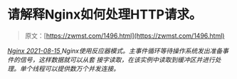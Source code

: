 <!--yml
category: 未分类
date: 0001-01-01 00:00:00
-->

# 请解释Nginx如何处理HTTP请求。

> 原文：[https://zwmst.com/1496.html](https://zwmst.com/1496.html)

   [ *Nginx* ](https://zwmst.com/nginx)*[ <time datetime="2021-08-15T11:43:22+08:00"> 2021-08-15 </time> ](https://zwmst.com/1496.html)  Nginx使用反应器模式。主事件循环等待操作系统发出准备事件的信号，这样数据就可以从套 接字读取，在该实例中读取到缓冲区并进行处理。单个线程可以提供数万个并发连接。*